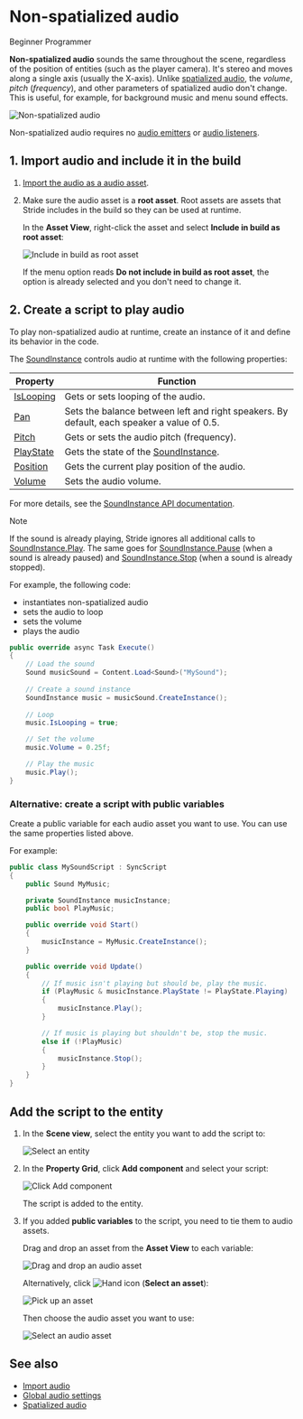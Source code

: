 # Non-spatialized audio

<span class="badge text-bg-primary">Beginner</span>
<span class="badge text-bg-success">Programmer</span>

**Non-spatialized audio** sounds the same throughout the scene, regardless of the position of entities (such as the player camera). It's stereo and moves along a single axis (usually the X-axis). Unlike [spatialized audio](spatialized-audio.md), the _volume_, _pitch_ (_frequency_), and other parameters of spatialized audio don't change. This is useful, for example, for background music and menu sound effects.

![Non-spatialized audio](media/audio-index-non-spatialized-audio.png)

Non-spatialized audio requires no [audio emitters](audio-emitters.md) or [audio listeners](audio-listeners.md).

## 1. Import audio and include it in the build

1. [Import the audio as a audio asset](import-audio.md).

2. Make sure the audio asset is a **root asset**. Root assets are assets that Stride includes in the build so they can be used at runtime.

    In the **Asset View**, right-click the asset and select **Include in build as root asset**:

    ![Include in build as root asset](media/audio-include-in-build-as-root-asset.png)

    If the menu option reads **Do not include in build as root asset**, the option is already selected and you don't need to change it.

## 2. Create a script to play audio

To play non-spatialized audio at runtime, create an instance of it and define its behavior in the code.

The [SoundInstance](xref:Stride.Audio.SoundInstance) controls audio at runtime with the following properties:

| Property                                               | Function                                                                                   |
|--------------------------------------------------------|--------------------------------------------------------------------------------------------|
| [IsLooping](xref:Stride.Audio.SoundInstance.IsLooping) | Gets or sets looping of the audio.                                                         |
| [Pan](xref:Stride.Audio.SoundInstance.Pan)             | Sets the balance between left and right speakers. By default, each speaker a value of 0.5. |
| [Pitch](xref:Stride.Audio.SoundInstance.Pitch)         | Gets or sets the audio pitch (frequency).                                                  |
| [PlayState](xref:Stride.Audio.SoundInstance.PlayState) | Gets the state of the [SoundInstance](xref:Stride.Audio.SoundInstance).                    |
| [Position](xref:Stride.Audio.SoundInstance.Position)   | Gets the current play position of the audio.                                               |
| [Volume](xref:Stride.Audio.SoundInstance.Volume)       | Sets the audio volume.                                                                     |

For more details, see the [SoundInstance API documentation](xref:Stride.Audio.SoundInstance).

> [!Note]
If the sound is already playing, Stride ignores all additional calls to [SoundInstance.Play](xref:Stride.Audio.SoundInstance.Play).
The same goes for [SoundInstance.Pause](xref:Stride.Audio.SoundInstance.Pause) (when a sound is already paused) and [SoundInstance.Stop](xref:Stride.Audio.SoundInstance.Stop) (when a sound is already stopped).

For example, the following code:

* instantiates non-spatialized audio
* sets the audio to loop
* sets the volume
* plays the audio

```cs
public override async Task Execute()
{
    // Load the sound
    Sound musicSound = Content.Load<Sound>("MySound");
            
    // Create a sound instance
    SoundInstance music = musicSound.CreateInstance();
            
    // Loop
    music.IsLooping = true;

    // Set the volume
    music.Volume = 0.25f;

    // Play the music
    music.Play();
}
```

### Alternative: create a script with public variables

Create a public variable for each audio asset you want to use. You can use the same properties listed above.

For example:

```cs
public class MySoundScript : SyncScript
{
    public Sound MyMusic;

    private SoundInstance musicInstance;
    public bool PlayMusic;

    public override void Start()
    {
        musicInstance = MyMusic.CreateInstance();
    }

    public override void Update()
    {
        // If music isn't playing but should be, play the music.
        if (PlayMusic & musicInstance.PlayState != PlayState.Playing)
        {
            musicInstance.Play();
        }

        // If music is playing but shouldn't be, stop the music.
        else if (!PlayMusic)
        {
            musicInstance.Stop();
        }
    }
}
```
## Add the script to the entity

1. In the **Scene view**, select the entity you want to add the script to:

    ![Select an entity](media/audio-add-audiolistener-component-select-entity.png)

2. In the **Property Grid**, click **Add component** and select your script:
 
    ![Click Add component](media/audio-emitters-add-script-component.png)

    The script is added to the entity.

3. If you added **public variables** to the script, you need to tie them to audio assets.

    Drag and drop an asset from the **Asset View** to each variable:

    ![Drag and drop an audio asset](media/entity-audio-drag-and-drop-audio-asset-to-script-component.gif)

    Alternatively, click ![Hand icon](~/manual/game-studio/media/hand-icon.png) (**Select an asset**):

    ![Pick up an asset](media/audio-play-script-component-pick-an-asset.png)

    Then choose the audio asset you want to use:

    ![Select an audio asset](media/audio-play-audioemitter-component-add-select-audio-asset.png)

## See also

* [Import audio](import-audio.md)
* [Global audio settings](global-audio-settings.md)
* [Spatialized audio](spatialized-audio.md)